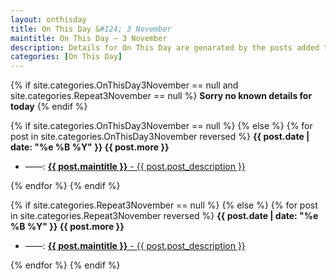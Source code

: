 ```yaml
---
layout: onthisday
title: On This Day &#124; 3 November
maintitle: On This Day — 3 November
description: Details for On This Day are genarated by the posts added to the website so the content is subject to changes/updates over time.
categories: [On This Day]
---
```


{% if site.categories.OnThisDay3November == null and site.categories.Repeat3November == null %}
<strong>Sorry no known details for today</strong>
{% endif %}

{% if site.categories.OnThisDay3November == null %}
{% else %}
{% for post in site.categories.OnThisDay3November reversed %}
<strong>{{ post.date | date: "%e %B %Y" }} {{ post.more }}</strong>
<ul>
<li> ——: <a href="{{ post.url }}"><strong>{{ post.maintitle }}</strong> - {{ post.post_description }}</a></li>
</ul>
{% endfor %}
{% endif %}

{% if site.categories.Repeat3November == null %}
{% else %}
{% for post in site.categories.Repeat3November reversed %}
<strong>{{ post.date | date: "%e %B %Y" }} {{ post.more }}</strong>
<ul>
<li> ——: <a href="{{ post.url }}"><strong>{{ post.maintitle }}</strong> - {{ post.post_description }}</a></li>
</ul>
{% endfor %}
{% endif %}
